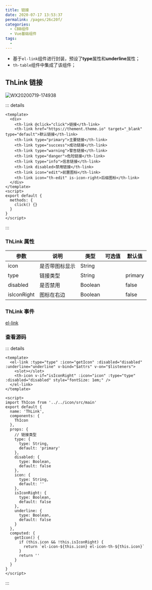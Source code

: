 ```yaml
---
title: 链接
date: 2020-07-17 13:53:37
permalink: /pages/26c20f/
categories: 
  - CBB组件
  - Vue基础组件
tags: 
  - 
---
```


- 基于`el-link`组件进行封装，预设了**type**属性和**underline**属性；
- `th-table`组件中集成了该组件；

<!-- more -->

## ThLink 链接

![WX20200719-174938](/img/th-vue-component/WX20200719-174938.png)

::: details
```vue
<template>
  <div>
    <th-link @click="click">链接</th-link>
    <th-link href="https://thement.theme.io" target="_blank" type="default">默认链接</th-link>
    <th-link type="primary">主要链接</th-link>
    <th-link type="success">成功链接</th-link>
    <th-link type="warning">警告链接</th-link>
    <th-link type="danger">危险链接</th-link>
    <th-link type="info">信息链接</th-link>
    <th-link disabled>禁用链接</th-link>
    <th-link icon="edit">前置图标</th-link>
    <th-link icon="th-edit" is-icon-right>后缀图标</th-link>
  </div>
</template>
<script>
export default {
  methods: {
    click() {}
  }
}
</script>
```
:::

### ThLink 属性

| 参数     | 说明           | 类型    | 可选值 | 默认值                                      |
| -------- | -------------- | ------- | ------ | ------------------------------------------- |
| icon     | 是否带图标显示 | String  |        |  |
| type     | 链接类型   | String  |        |  primary |
| disabled    | 是否禁用   | Boolean  |        | false |
| isIconRight  | 图标在右边 | Boolean   |        | false |

### ThLink 事件

[el-link](https://element.eleme.cn/#/zh-CN/component/link)


### 查看源码

::: details
```vue
<template>
  <el-link :type="type" :icon="getIcon" :disabled="disabled" :underline="underline" v-bind="$attrs" v-on="$listeners">
    <slot></slot>
    <th-icon v-if="isIconRight" :icon="icon" :type="type" :disabled="disabled" style="fontSize: 1em;" />
  </el-link>
</template>

<script>
import ThIcon from '../../icon/src/main'
export default {
  name: 'ThLink',
  components: {
    ThIcon
  },
  props: {
    // 链接类型
    type: {
      type: String,
      default: 'primary'
    },
    disabled: {
      type: Boolean,
      default: false
    },
    icon: {
      type: String,
      default: ''
    },
    isIconRight: {
      type: Boolean,
      default: false
    },
    underline: {
      type: Boolean,
      default: false
    }
  },
  computed: {
    getIcon() {
      if (this.icon && !this.isIconRight) {
        return `el-icon-${this.icon} el-icon-th-${this.icon}`
      }
      return ''
    }
  }
}
</script>
```
:::
